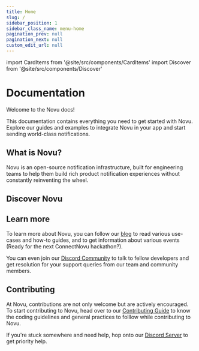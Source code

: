 ```yaml
---
title: Home
slug: /
sidebar_position: 1
sidebar_class_name: menu-home
pagination_prev: null
pagination_next: null
custom_edit_url: null
---
```


import CardItems from '@site/src/components/CardItems'
import Discover from '@site/src/components/Discover'

# Documentation

Welcome to the Novu docs! 

This documentation contains everything you need to get started with Novu. Explore our guides and examples to integrate Novu in your app and start sending world-class notifications.

## What is Novu?

Novu is an open-source notification infrastructure, built for engineering teams to help them build rich product notification experiences without constantly reinventing the wheel.
<CardItems/>

## Discover Novu

<Discover/>

## Learn more

To learn more about Novu, you can follow our [blog](https://novu.co/blog/) to read various use-cases and how-to guides, and to get information about various events (Ready for the next ConnectNovu hackathon?). 

You can even join our [Discord Community](https://discord.gg/novu) to talk to fellow developers and get resolution for your support queries from our team and community members.

## Contributing

At Novu, contributions are not only welcome but are actively encouraged. To start contributing to Novu, head over to our [Contributing Guide](https://github.com/novuhq/novu/blob/next/CONTRIBUTING.md) to know the coding guidelines and general practices to folllow while contributing to Novu. 

If you're stuck somewhere and need help, hop onto our [Discord Server](https://discord.gg/novu) to get priority help.
